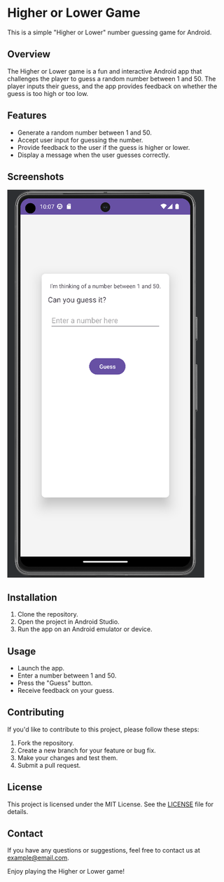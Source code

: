 # Higher or Lower Game

This is a simple "Higher or Lower" number guessing game for Android.

## Overview

The Higher or Lower game is a fun and interactive Android app that challenges the player to guess a random number between 1 and 50. The player inputs their guess, and the app provides feedback on whether the guess is too high or too low.

## Features

- Generate a random number between 1 and 50.
- Accept user input for guessing the number.
- Provide feedback to the user if the guess is higher or lower.
- Display a message when the user guesses correctly.

## Screenshots

![Screenshot 1](https://github.com/bluekitsune-sad/smallerProjects/blob/main/screenshots/hlapp.PNG)

## Installation

1. Clone the repository.
2. Open the project in Android Studio.
3. Run the app on an Android emulator or device.

## Usage

- Launch the app.
- Enter a number between 1 and 50.
- Press the "Guess" button.
- Receive feedback on your guess.

## Contributing

If you'd like to contribute to this project, please follow these steps:

1. Fork the repository.
2. Create a new branch for your feature or bug fix.
3. Make your changes and test them.
4. Submit a pull request.

## License

This project is licensed under the MIT License. See the [LICENSE](LICENSE) file for details.

## Contact

If you have any questions or suggestions, feel free to contact us at example@email.com.

Enjoy playing the Higher or Lower game!
